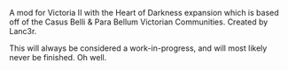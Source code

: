 A mod for Victoria II with the Heart of Darkness expansion which is based off of the Casus Belli & Para Bellum Victorian Communities.
Created by Lanc3r.


This will always be considered a work-in-progress, and will most likely never be finished. Oh well.

